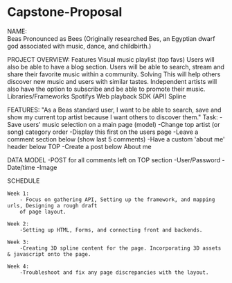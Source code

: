 # Capstone-Proposal

NAME:  
Beas 
Pronounced as Bees
(Originally researched Bes, an Egyptian dwarf god associated with music, dance, and childbirth.) 


PROJECT OVERVIEW: 
	Features
		Visual music playlist (top favs) 
		Users will also be able to have a blog section.
		Users will be able to search, stream and share their favorite
		music within a community.
	Solving
		This will help others discover new music and users with similar tastes.
		Independent artists will also have the option to subscribe and 
		be able to promote their music.
	Libraries/Frameworks
		Spotifys Web playback SDK (API)
		Spline 

FEATURES:
		"As a Beas standard user, I want to be able to search, save and show my current top artist 					because I want others to discover them."
	Task: 
		-Save users' music selection on a main page (model)
		-Change top artist (or song) category order 
		-Display this first on the users page 
		-Leave a comment section below (show last 5 comments)
		-Have a custom 'about me' header below TOP
		-Create a post below About me 
		


DATA MODEL
		-POST for all comments left on TOP section
		-User/Password
		-Date/time
		-Image
		
SCHEDULE 
	
	Week 1:
		- Focus on gathering API, Setting up the framework, and mapping urls, Designing a rough draft
		of page layout. 

	Week 2:
		-Setting up HTML, Forms, and connecting front and backends. 

	Week 3: 
		-Creating 3D spline content for the page. Incorporating 3D assets & javascript onto the page.

	Week 4:
		-Troubleshoot and fix any page discrepancies with the layout.
  






 




